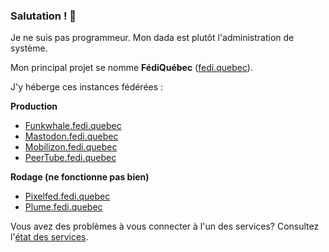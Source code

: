 ### Salutation ! 👋

Je ne suis pas programmeur. Mon dada est plutôt l'administration de système.

Mon principal projet se nomme **FédiQuébec** ([fedi.quebec](https://fedi.quebec)).

J'y héberge ces instances fédérées :

**Production**

* [Funkwhale.fedi.quebec](https://funkwhale.fedi.quebec)
* [Mastodon.fedi.quebec](https://mastodon.fedi.quebec)
* [Mobilizon.fedi.quebec](https://mobilizon.fedi.quebec)
* [PeerTube.fedi.quebec](https://peertube.fedi.quebec)

**Rodage (ne fonctionne pas bien)**

* [Pixelfed.fedi.quebec](https://pixelfed.fedi.quebec)
* [Plume.fedi.quebec](https://plume.fedi.quebec)

Vous avez des problèmes à vous connecter à l'un des services? 
Consultez l'[état des services](https://uptime.fedi.quebec).
